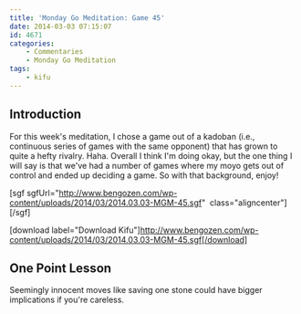 ```yaml
---
title: 'Monday Go Meditation: Game 45'
date: 2014-03-03 07:15:07
id: 4671
categories:
	- Commentaries
	- Monday Go Meditation
tags:
	- kifu
---
```


## Introduction

For this week's meditation, I chose a game out of a kadoban (i.e., continuous series of games with the same opponent) that has grown to quite a hefty rivalry. Haha. Overall I think I'm doing okay, but the one thing I will say is that we've had a number of games where my moyo gets out of control and ended up deciding a game. So with that background, enjoy!

[sgf sgfUrl="http://www.bengozen.com/wp-content/uploads/2014/03/2014.03.03-MGM-45.sgf"  class="aligncenter"][/sgf]

[download label="Download Kifu"]http://www.bengozen.com/wp-content/uploads/2014/03/2014.03.03-MGM-45.sgf[/download]

## **One Point Lesson**

Seemingly innocent moves like saving one stone could have bigger implications if you're careless.